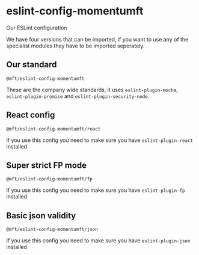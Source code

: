 # eslint-config-momentumft
Our ESLint configuration

We have four versions that can be imported, if you want to use any of the specialist modules they have to be imported seperately.

## Our standard
`@mft/eslint-config-momentumft`

These are the company wide standards, it uses `eslint-plugin-mocha`, `eslint-plugin-promise` and `eslint-plugin-security-node`.

## React config
`@mft/eslint-config-momentumft/react`

If you use this config you need to make sure you have `eslint-plugin-react` installed

## Super strict FP mode
`@mft/eslint-config-momentumft/fp`

If you use this config you need to make sure you have `eslint-plugin-fp` installed

## Basic json validity
`@mft/eslint-config-momentumft/json`

If you use this config you need to make sure you have `eslint-plugin-json` installed
